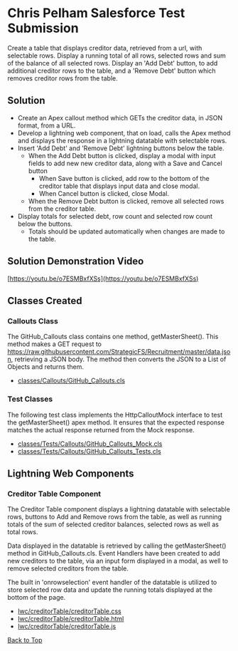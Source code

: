 <a name="top-menu"></a>

# Chris Pelham Salesforce Test Submission

Create a table that displays creditor data, retrieved from a url, with selectable rows. Display a running total of all rows, selected rows and sum of the balance of all selected rows. Display an 'Add Debt' button, to add additional creditor rows to the table, and a 'Remove Debt' button which removes creditor rows from the table.

## Solution

* Create an Apex callout method which GETs the creditor data, in JSON format, from a URL. 
* Develop a lightning web component, that on load, calls the Apex method and displays the response in a lightning datatable with selectable rows.
* Insert 'Add Debt' and 'Remove Debt' lightning buttons below the table.
    * When the Add Debt button is clicked, display a modal with input fields to add new new creditor data, along with a Save and Cancel button
        * When Save button is clicked, add row to the bottom of the creditor table that displays input data and close modal.
        * When Cancel button is clicked, close Modal.
    * When the Remove Debt button is clicked, remove all selected rows from the creditor table.
* Display totals for selected debt, row count and selected row count below the buttons.
    * Totals should be updated automatically when changes are made to the table.
    
## Solution Demonstration Video

[https://youtu.be/o7ESMBxfXSs](https://youtu.be/o7ESMBxfXSs)

## Classes Created

### Callouts Class
The GitHub_Callouts class contains one method, getMasterSheet(). This method makes a GET request to https://raw.githubusercontent.com/StrategicFS/Recruitment/master/data.json, retrieving a JSON body. The method then converts the JSON to a List of Objects and returns them.

* [classes/Callouts/GitHub_Callouts.cls](/force-app/main/default/classes/Callouts/GitHub_Callouts.cls)

### Test Classes
The following test class implements the HttpCalloutMock interface to test the getMasterSheet() apex method. It ensures that the expected response matches the actual response returned from the Mock response.

* [classes/Tests/Callouts/GitHub_Callouts_Mock.cls](/force-app/main/default/classes/Tests/Callouts/GitHub_Callouts_Mock.cls) 
* [classes/Tests/Callouts/GitHub_Callouts_Tests.cls](/force-app/main/default/classes/Tests/Callouts/GitHub_Callouts_Tests.cls)

## Lightning Web Components

### Creditor Table Component
The Creditor Table component displays a lightning datatable with selectable rows, buttons to Add and Remove rows from the table, as well as running totals of the sum of selected creditor balances, selected rows as well as total rows.  

Data displayed in the datatable is retrieved by calling the getMasterSheet() method in GitHub_Callouts.cls. Event Handlers have been created to add new creditors to the table, via an input form displayed in a modal, as well to remove selected creditors from the table.

The built in 'onrowselection' event handler of the datatable is utilized to store selected row data and update the running totals displayed at the bottom of the page.

* [lwc/creditorTable/creditorTable.css](/force-app/main/default/lwc/creditorTable/creditorTable.css)
* [lwc/creditorTable/creditorTable.html](/force-app/main/default/lwc/creditorTable/creditorTable.html)
* [lwc/creditorTable/creditorTable.js](/force-app/main/default/lwc/creditorTable/creditorTable.js)

[Back to Top](#top-menu)
